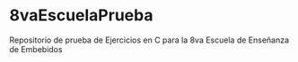 # 8vaEscuelaPrueba
Repositorio de prueba de Ejercicios en C para la 8va Escuela de Enseñanza de Embebidos
